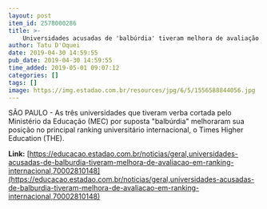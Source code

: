 ```yaml
---
layout: post
item_id: 2578000286
title: >-
    Universidades acusadas de 'balbúrdia' tiveram melhora de avaliação em ranking internacional
author: Tatu D'Oquei
date: 2019-04-30 14:59:55
pub_date: 2019-04-30 14:59:55
time_added: 2019-05-01 09:07:12
categories: []
tags: []
image: https://img.estadao.com.br/resources/jpg/6/5/1556588844056.jpg
---
```


SÃO PAULO - As três universidades que tiveram verba cortada pelo Ministério da Educação (MEC) por suposta "balbúrdia" melhoraram sua posição no principal ranking universitário internacional, o Times Higher Education (THE).

**Link:** [https://educacao.estadao.com.br/noticias/geral,universidades-acusadas-de-balburdia-tiveram-melhora-de-avaliacao-em-ranking-internacional,70002810148](https://educacao.estadao.com.br/noticias/geral,universidades-acusadas-de-balburdia-tiveram-melhora-de-avaliacao-em-ranking-internacional,70002810148)

